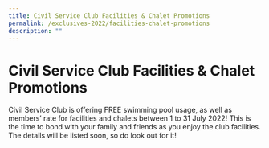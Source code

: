 ```yaml
---
title: Civil Service Club Facilities & Chalet Promotions
permalink: /exclusives-2022/facilities-chalet-promotions
description: ""
---
```

# Civil Service Club Facilities & Chalet Promotions

Civil Service Club is offering FREE swimming pool usage, as well as members’ rate for facilities and chalets between 1 to 31 July 2022! This is the time to bond with your family and friends as you enjoy the club facilities. The details will be listed soon, so do look out for it!
